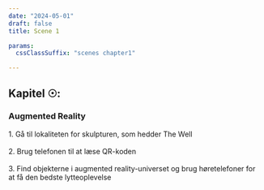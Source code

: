 ```yaml
---
date: "2024-05-01"
draft: false
title: Scene 1

params:
  cssClassSuffix: "scenes chapter1"

---
```


## Kapitel &#9737;:

### Augmented Reality

<p>1. Gå til lokaliteten for skulpturen, som hedder The Well<br><br>
2. Brug telefonen til at læse QR-koden<br><br>
3. Find objekterne i augmented reality-universet og brug høretelefoner for at få den bedste lytteoplevelse</p>
